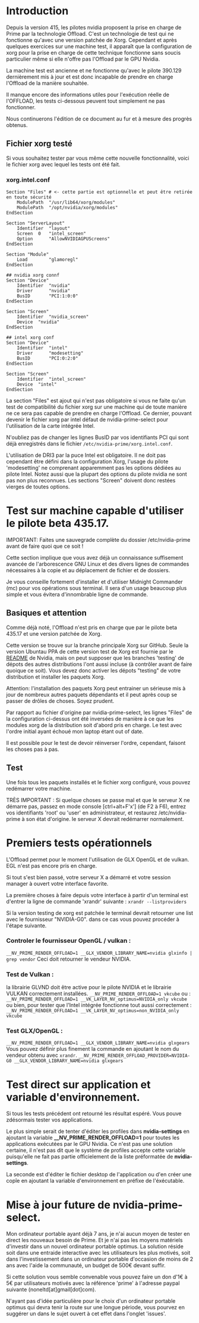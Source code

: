 # Introduction
Depuis la version 415, les pilotes nvidia proposent la prise en charge de Prime par la technologie Offload. C'est un technologie de test qui ne fonctionne qu'avec une version patchée de Xorg. Cependant et après quelques exercices sur une machine test, il apparaît que la configuration de xorg pour la prise en charge de cette technique fonctionne sans soucis particulier même si elle n'offre pas l'Offload par le GPU Nvidia.

La machine test est ancienne et ne fonctionne qu'avec le pilote 390.129 dernièrement mis à jour et est donc incapable de prendre en charge l'Offload de la manière souhaitée.


Il manque encore des informations utiles pour l'exécution réelle de l'OFFLOAD, les tests ci-dessous peuvent tout simplement ne pas fonctionner.

Nous continuerons l'édition de ce document au fur et à mesure des progrès obtenus.

## Fichier xorg testé
Si vous souhaitez tester par vous même cette nouvelle fonctionnalité, voici le fichier xorg avec lequel les tests ont été fait.

### xorg.intel.conf
```
Section "Files" # <- cette partie est optionnelle et peut être retirée en toute sécurité
    ModulePath	"/usr/lib64/xorg/modules"
    ModulePath	"/opt/nvidia/xorg/modules"
EndSection

Section "ServerLayout"
	Identifier	"layout"
	Screen	0	"intel_screen"
	Option		"AllowNVIDIAGPUScreens"
EndSection

Section "Module"
	Load		"glamoregl"
EndSection

## nvidia xorg connf
Section "Device"
	Identifier	"nvidia"
	Driver		"nvidia"
	BusID		"PCI:1:0:0"
EndSection

Section "Screen"
	Identifier	"nvidia_screen"
	Device	"nvidia"
EndSection

## intel xorg conf
Section "Device"
	Identifier	"intel"
	Driver		"modesetting"
	BusID		"PCI:0:2:0"
EndSection

Section "Screen"
	Identifier	"intel_screen"
	Device	"intel"
EndSection
```

La section "Files" est ajout qui n'est pas obligatoire si vous ne faite qu'un test de compatibilité du fichier xorg sur une machine qui de toute manière ne ce sera pas capable de prendre en charge l'Offload. Ce dernier, pouvant devenir le fichier xorg par intel défaut de nvidia-prime-select pour l'utilisation de la carte intégrée Intel.

N'oubliez pas de changer les lignes BusID par vos identifiants PCI qui sont déjà enregistrés dans le fichier ```/etc/nvidia-prime/xorg.intel.conf```.


L'utilisation de DRI3 par la puce Intel est obligatoire. Il ne doit pas cependant être défini dans la configuration Xorg, l'usage du pilote 'modesetting' ne comprenant apparemment pas les options dédiées au pilote Intel. Notez aussi que la plupart des options du pilote nvidia ne sont pas non plus reconnues. Les sections "Screen" doivent donc restées vierges de toutes options.


# Test sur machine capable d'utiliser le pilote beta 435.17.
IMPORTANT: Faites une sauvegrade complète du dossier /etc/nvidia-prime avant de faire quoi que ce soit !


Cette section implique que vous avez déjà un connaissance suffisement avancée de l'arborescence GNU Linux et des divers lignes de commandes nécessaires à la copie et au déplacement de fichier et de dossiers.

Je vous conseille fortement d'installer et d'utiliser Midnight Commander (mc) pour vos opérations sous terminal. Il sera d'un usage beaucoup plus simple et vous évitera d'innombrable ligne de commande.

## Basiques et attention
Comme déjà noté, l'Offload n'est pris en charge que par le pilote beta 435.17 et une version patchée de Xorg.

Cette version se trouve sur la branche principale Xorg sur GitHub. Seule la version Ubuntau PPA de cette version test de Xorg est fournie par le [README](https://download.nvidia.com/XFree86/Linux-x86_64/435.17/README/primerenderoffload.html) de Nvidia, mais on peut supposer que les branches 'testing' de dépots des autres distributions l'ont aussi incluse (à contrôler avant de faire quoique ce soit). Vous devez donc activer les dépots "testing" de votre distribution et installer les paquets Xorg.


Attention: l'installation des paquets Xorg peut entrainer un sérieuse mis à jour de nombreux autres paquets dépendants et il peut après coup se passer de drôles de choses. Soyez prudent.


Par rapport au fichier d'origine par nvidia-prime-select, les lignes "Files" de la configuration ci-dessus ont été inversées de manière à ce que les modules xorg de la distribution soit d'abord pris en charge. Le test avec l'ordre initial ayant échoué mon laptop étant out of date.

Il est possible pour le test de devoir réinverser l'ordre, cependant, faisont les choses pas à pas.

## Test
Une fois tous les paquets installés et le fichier xorg configuré, vous pouvez redémarrer votre machine.


TRÈS IMPORTANT : Si quelque choses se passe mal et que le serveur X ne démarre pas, passez en mode console [ctrl+alt+F'x'] (de F2 à F6), entrez vos identifiants 'root' ou 'user' en administrateur, et restaurez /etc/nvidia-prime à son état d'origine. le serveur X devrait redémarrer normalement.

# Premiers tests opérationnels
L'Offload permet pour le moment l'utilisation de GLX OpenGL et de vulkan. EGL n'est pas encore pris en charge.

Si tout s'est bien passé, votre serveur X a démarré et votre session manager à ouvert votre interface favorite.

La première choses à faire depuis votre interface à partir d'un terminal est d'entrer la ligne de commande 'xrandr' suivante :
```xrandr --listproviders```

Si la version testing de xorg est patchée le terminal devrait retourner une list avec le fournisseur "NVIDIA-G0". dans ce cas vous pouvez procéder à l'étape suivante.

### Controler le fournisseur OpenGL / vulkan :
```__NV_PRIME_RENDER_OFFLOAD=1 __GLX_VENDOR_LIBRARY_NAME=nvidia glxinfo | grep vendor```
Ceci doit retourner le vendeur NVIDIA.

### Test de Vulkan :
la librairie GLVND doit être active pour le pilote NVIDIA et le librairie VULKAN correctement installées.
```__NV_PRIME_RENDER_OFFLOAD=1 vkcube```
ou :
```__NV_PRIME_RENDER_OFFLOAD=1 __VK_LAYER_NV_optimus=NVIDIA_only vkcube```
ou bien, pour tester que l'Intel intégrée fonctionne tout aussi correctement :
```__NV_PRIME_RENDER_OFFLOAD=1 __VK_LAYER_NV_optimus=non_NVIDIA_only vkcube```


### Test GLX/OpenGL :
```__NV_PRIME_RENDER_OFFLOAD=1 __GLX_VENDOR_LIBRARY_NAME=nvidia glxgears```
Vous pouvez définir plus finement la commande en ajoutant le nom du vendeur obtenu avec ```xrandr```.
```__NV_PRIME_RENDER_OFFLOAD_PROVIDER=NVIDIA-G0 __GLX_VENDOR_LIBRARY_NAME=nvidia glxgears```

# Test direct sur application et variable d'environnement.
Si tous les tests précédent ont retourné les résultat espéré. Vous pouve zdésormais tester vos applications.

Le plus simple serait de tenter d'éditer les profiles dans **nvidia-settings** en ajoutant la variable **__NV_PRIME_RENDER_OFFLOAD=1** pour toutes les applications exécutées par le GPU Nvidia. Ce n'est pas une solution certaine, il n'est pas dit que le système de profiles accepte cette variable puisqu'elle ne fait pas partie officielement de la liste préformatée de **nvidia-settings**.

La seconde est d'éditer le fichier desktop de l'application ou d'en créer une copîe en ajoutant la variable d'environnement en préfixe de l'éxécutable.


# Mise à jour future de nvidia-prime-select.
Mon ordinateur portable ayant déjà 7 ans, je n'ai aucun moyen de tester en direct les nouveaux besoin de Prime. Et je n'ai pas les moyens matériels d'investir dans un nouvel ordinateur portable optimus.
La solution réside soit dans une entraide interactive avec les utilisateurs les plus motivés, soit dans l'investissement dans un ordinateur portable d'occasion de moins de 2 ans avec l'aide la communauté, un budget de 500€ devant suffir.

Si cette solution vous semble convenable vous pouvez faire un don d'1€ à 5€ par utilisateurs motivés avec la référence 'prime' à l'adresse paypal suivante (noneltd[at]gmail[dot]com).

N'ayant pas d'idée particulière pour le choix d'un ordinateur portable optimus qui devra tenir la route sur une longue période, vous pourvez en suggérer un dans le sujet ouvert à cet effet dans l'onglet 'issues'.














